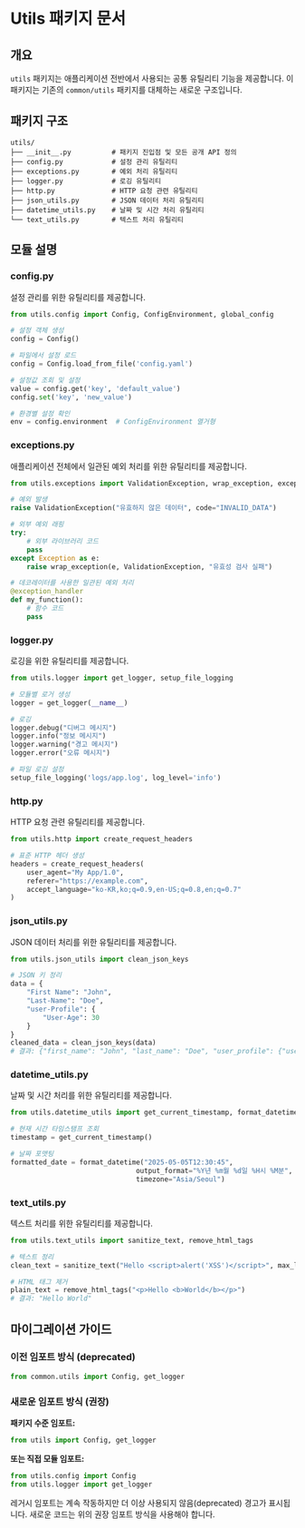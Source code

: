 # Utils 패키지 문서

## 개요

`utils` 패키지는 애플리케이션 전반에서 사용되는 공통 유틸리티 기능을 제공합니다. 이 패키지는 기존의 `common/utils` 패키지를 대체하는 새로운 구조입니다.

## 패키지 구조

```
utils/
├── __init__.py          # 패키지 진입점 및 모든 공개 API 정의
├── config.py            # 설정 관리 유틸리티
├── exceptions.py        # 예외 처리 유틸리티
├── logger.py            # 로깅 유틸리티
├── http.py              # HTTP 요청 관련 유틸리티
├── json_utils.py        # JSON 데이터 처리 유틸리티
├── datetime_utils.py    # 날짜 및 시간 처리 유틸리티
└── text_utils.py        # 텍스트 처리 유틸리티
```

## 모듈 설명

### config.py

설정 관리를 위한 유틸리티를 제공합니다.

```python
from utils.config import Config, ConfigEnvironment, global_config

# 설정 객체 생성
config = Config()

# 파일에서 설정 로드
config = Config.load_from_file('config.yaml')

# 설정값 조회 및 설정
value = config.get('key', 'default_value')
config.set('key', 'new_value')

# 환경별 설정 확인
env = config.environment  # ConfigEnvironment 열거형
```

### exceptions.py

애플리케이션 전체에서 일관된 예외 처리를 위한 유틸리티를 제공합니다.

```python
from utils.exceptions import ValidationException, wrap_exception, exception_handler

# 예외 발생
raise ValidationException("유효하지 않은 데이터", code="INVALID_DATA")

# 외부 예외 래핑
try:
    # 외부 라이브러리 코드
    pass
except Exception as e:
    raise wrap_exception(e, ValidationException, "유효성 검사 실패")

# 데코레이터를 사용한 일관된 예외 처리
@exception_handler
def my_function():
    # 함수 코드
    pass
```

### logger.py

로깅을 위한 유틸리티를 제공합니다.

```python
from utils.logger import get_logger, setup_file_logging

# 모듈별 로거 생성
logger = get_logger(__name__)

# 로깅
logger.debug("디버그 메시지")
logger.info("정보 메시지")
logger.warning("경고 메시지")
logger.error("오류 메시지")

# 파일 로깅 설정
setup_file_logging('logs/app.log', log_level='info')
```

### http.py

HTTP 요청 관련 유틸리티를 제공합니다.

```python
from utils.http import create_request_headers

# 표준 HTTP 헤더 생성
headers = create_request_headers(
    user_agent="My App/1.0",
    referer="https://example.com",
    accept_language="ko-KR,ko;q=0.9,en-US;q=0.8,en;q=0.7"
)
```

### json_utils.py

JSON 데이터 처리를 위한 유틸리티를 제공합니다.

```python
from utils.json_utils import clean_json_keys

# JSON 키 정리
data = {
    "First Name": "John",
    "Last-Name": "Doe",
    "user-Profile": {
        "User-Age": 30
    }
}
cleaned_data = clean_json_keys(data)
# 결과: {"first_name": "John", "last_name": "Doe", "user_profile": {"user_age": 30}}
```

### datetime_utils.py

날짜 및 시간 처리를 위한 유틸리티를 제공합니다.

```python
from utils.datetime_utils import get_current_timestamp, format_datetime

# 현재 시간 타임스탬프 조회
timestamp = get_current_timestamp()

# 날짜 포맷팅
formatted_date = format_datetime("2025-05-05T12:30:45", 
                               output_format="%Y년 %m월 %d일 %H시 %M분", 
                               timezone="Asia/Seoul")
```

### text_utils.py

텍스트 처리를 위한 유틸리티를 제공합니다.

```python
from utils.text_utils import sanitize_text, remove_html_tags

# 텍스트 정리
clean_text = sanitize_text("Hello <script>alert('XSS')</script>", max_length=50)

# HTML 태그 제거
plain_text = remove_html_tags("<p>Hello <b>World</b></p>")
# 결과: "Hello World"
```

## 마이그레이션 가이드

### 이전 임포트 방식 (deprecated)

```python
from common.utils import Config, get_logger
```

### 새로운 임포트 방식 (권장)

**패키지 수준 임포트:**

```python
from utils import Config, get_logger
```

**또는 직접 모듈 임포트:**

```python
from utils.config import Config
from utils.logger import get_logger
```

레거시 임포트는 계속 작동하지만 더 이상 사용되지 않음(deprecated) 경고가 표시됩니다. 새로운 코드는 위의 권장 임포트 방식을 사용해야 합니다. 